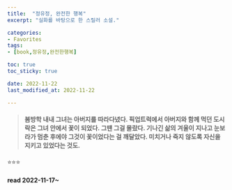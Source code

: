 ```yaml
---
title:  "정유정, 완전한 행복"
excerpt: "실화를 바탕으로 한 스릴러 소설."

categories:
- Favorites
tags:
- [book,정유정,완전한행복]

toc: true
toc_sticky: true

date: 2022-11-22
last_modified_at: 2022-11-22

---
```


> #### 봄방학 내내 그녀는 아버지를 따라다녔다. 픽업트럭에서 아버지와 함께 먹던 도시락은 그녀 안에서 꽃이 되었다. 그땐 그걸 몰랐다. 기나긴 삶의 겨울이 지나고 눈보라가 멈춘 후에야 그것이 꽃이었다는 걸 깨달았다. 미치거나 죽지 않도록 자신을 지키고 있었다는 것도.

⭐⭐⭐

#### read 2022-11-17~

